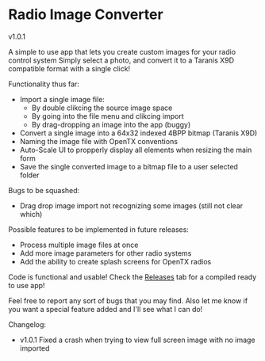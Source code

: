 # Radio Image Converter
v1.0.1

A simple to use app that lets you create custom images for your radio control system
Simply select a photo, and convert it to a Taranis X9D compatible format with a single click!

Functionality thus far:
- Import a single image file:
  - By double clikcing the source image space
  - By going into the file menu and clikcing import
  - By drag-dropping an image into the app (buggy)
- Convert a single image into a 64x32 indexed 4BPP bitmap (Taranis X9D)
- Naming the image file with OpenTX conventions
- Auto-Scale UI to propperly display all elements when resizing the main form
- Save the single converted image to a bitmap file to a user selected folder

Bugs to be squashed:
- Drag drop image import not recognizing some images (still not clear which)

Possible features to be implemented in future releases:
- Process multiple image files at once
- Add more image parameters for other radio systems
- Add the ability to create splash screens for OpenTX radios

Code is functional and usable! Check the [Releases](../Releases) tab for a compiled ready to use app!

Feel free to report any sort of bugs that you may find. Also let me know if you want a special feature added and I'll see what I can do!

Changelog:
- v1.0.1 Fixed a crash when trying to view full screen image with no image imported